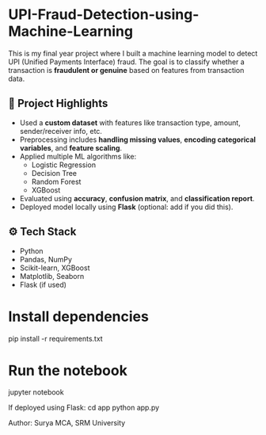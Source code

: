 # UPI-Fraud-Detection-using-Machine-Learning
This is my final year project where I built a machine learning model to detect UPI (Unified Payments Interface) fraud. The goal is to classify whether a transaction is **fraudulent or genuine** based on features from transaction data.

## 🧠 Project Highlights

- Used a **custom dataset** with features like transaction type, amount, sender/receiver info, etc.
- Preprocessing includes **handling missing values**, **encoding categorical variables**, and **feature scaling**.
- Applied multiple ML algorithms like:
  - Logistic Regression
  - Decision Tree
  - Random Forest
  - XGBoost
- Evaluated using **accuracy**, **confusion matrix**, and **classification report**.
- Deployed model locally using **Flask** (optional: add if you did this).

## ⚙️ Tech Stack

- Python
- Pandas, NumPy
- Scikit-learn, XGBoost
- Matplotlib, Seaborn
- Flask (if used)

# Install dependencies
pip install -r requirements.txt

# Run the notebook
jupyter notebook

If deployed using Flask:
cd app
python app.py

Author:
Surya
MCA, SRM University

